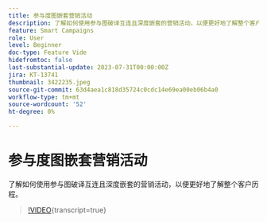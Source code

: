 ```yaml
---
title: 参与度图嵌套营销活动
description: 了解如何使用参与图破译互连且深度嵌套的营销活动，以便更好地了解整个客户历程。
feature: Smart Campaigns
role: User
level: Beginner
doc-type: Feature Vide
hidefromtoc: false
last-substantial-update: 2023-07-31T00:00:00Z
jira: KT-13741
thumbnail: 3422235.jpeg
source-git-commit: 63d4aea1c818d35724c0cdc14e69ea00eb06b4a0
workflow-type: tm+mt
source-wordcount: '52'
ht-degree: 0%

---
```



# 参与度图嵌套营销活动

了解如何使用参与图破译互连且深度嵌套的营销活动，以便更好地了解整个客户历程。

>[!VIDEO](https://video.tv.adobe.com/v/3422235/?learn=on){transcript=true}
